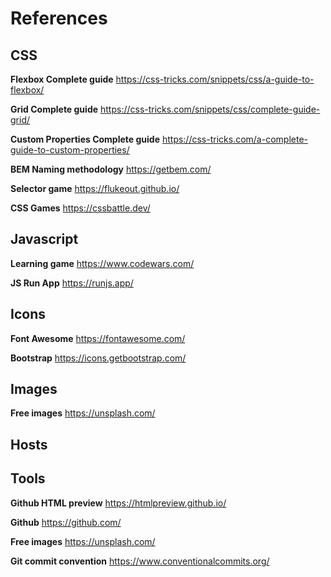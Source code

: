 # References

## CSS

**Flexbox Complete guide**
https://css-tricks.com/snippets/css/a-guide-to-flexbox/

**Grid Complete guide**
https://css-tricks.com/snippets/css/complete-guide-grid/

**Custom Properties Complete guide**
https://css-tricks.com/a-complete-guide-to-custom-properties/

**BEM Naming methodology**
https://getbem.com/

**Selector game**
https://flukeout.github.io/

**CSS Games**
https://cssbattle.dev/

## Javascript

**Learning game**
https://www.codewars.com/

**JS Run App**
https://runjs.app/

## Icons

**Font Awesome**
https://fontawesome.com/

**Bootstrap**
https://icons.getbootstrap.com/

## Images

**Free images**
https://unsplash.com/

## Hosts

## Tools

**Github HTML preview**
https://htmlpreview.github.io/

**Github**
https://github.com/

**Free images**
https://unsplash.com/

**Git commit convention**
https://www.conventionalcommits.org/